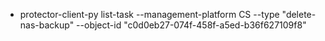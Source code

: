 - protector-client-py list-task --management-platform CS --type "delete-nas-backup" --object-id "c0d0eb27-074f-458f-a5ed-b36f627109f8"